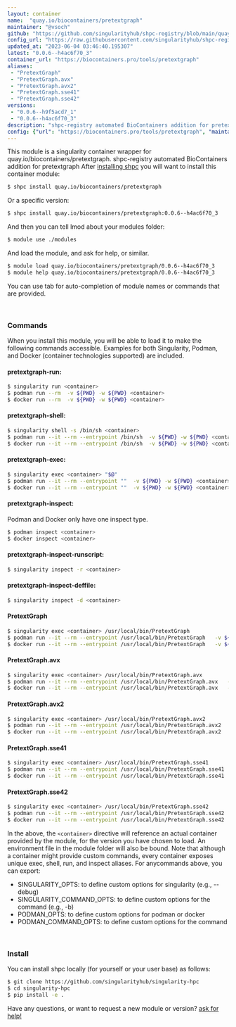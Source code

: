 ```yaml
---
layout: container
name:  "quay.io/biocontainers/pretextgraph"
maintainer: "@vsoch"
github: "https://github.com/singularityhub/shpc-registry/blob/main/quay.io/biocontainers/pretextgraph/container.yaml"
config_url: "https://raw.githubusercontent.com/singularityhub/shpc-registry/main/quay.io/biocontainers/pretextgraph/container.yaml"
updated_at: "2023-06-04 03:46:40.195307"
latest: "0.0.6--h4ac6f70_3"
container_url: "https://biocontainers.pro/tools/pretextgraph"
aliases:
 - "PretextGraph"
 - "PretextGraph.avx"
 - "PretextGraph.avx2"
 - "PretextGraph.sse41"
 - "PretextGraph.sse42"
versions:
 - "0.0.6--h9f5acd7_1"
 - "0.0.6--h4ac6f70_3"
description: "shpc-registry automated BioContainers addition for pretextgraph"
config: {"url": "https://biocontainers.pro/tools/pretextgraph", "maintainer": "@vsoch", "description": "shpc-registry automated BioContainers addition for pretextgraph", "latest": {"0.0.6--h4ac6f70_3": "sha256:7195c78d71b3c6fd74fea35338acdc3001cf90849fbca9d3f7256d99405d3d81"}, "tags": {"0.0.6--h9f5acd7_1": "sha256:fa545efff60514e4798807c3d262ddb41e59a748b101905a7661bb22542b3341", "0.0.6--h4ac6f70_3": "sha256:7195c78d71b3c6fd74fea35338acdc3001cf90849fbca9d3f7256d99405d3d81"}, "docker": "quay.io/biocontainers/pretextgraph", "aliases": {"PretextGraph": "/usr/local/bin/PretextGraph", "PretextGraph.avx": "/usr/local/bin/PretextGraph.avx", "PretextGraph.avx2": "/usr/local/bin/PretextGraph.avx2", "PretextGraph.sse41": "/usr/local/bin/PretextGraph.sse41", "PretextGraph.sse42": "/usr/local/bin/PretextGraph.sse42"}}
---
```


This module is a singularity container wrapper for quay.io/biocontainers/pretextgraph.
shpc-registry automated BioContainers addition for pretextgraph
After [installing shpc](#install) you will want to install this container module:


```bash
$ shpc install quay.io/biocontainers/pretextgraph
```

Or a specific version:

```bash
$ shpc install quay.io/biocontainers/pretextgraph:0.0.6--h4ac6f70_3
```

And then you can tell lmod about your modules folder:

```bash
$ module use ./modules
```

And load the module, and ask for help, or similar.

```bash
$ module load quay.io/biocontainers/pretextgraph/0.0.6--h4ac6f70_3
$ module help quay.io/biocontainers/pretextgraph/0.0.6--h4ac6f70_3
```

You can use tab for auto-completion of module names or commands that are provided.

<br>

### Commands

When you install this module, you will be able to load it to make the following commands accessible.
Examples for both Singularity, Podman, and Docker (container technologies supported) are included.

#### pretextgraph-run:

```bash
$ singularity run <container>
$ podman run --rm  -v ${PWD} -w ${PWD} <container>
$ docker run --rm  -v ${PWD} -w ${PWD} <container>
```

#### pretextgraph-shell:

```bash
$ singularity shell -s /bin/sh <container>
$ podman run --it --rm --entrypoint /bin/sh  -v ${PWD} -w ${PWD} <container>
$ docker run --it --rm --entrypoint /bin/sh  -v ${PWD} -w ${PWD} <container>
```

#### pretextgraph-exec:

```bash
$ singularity exec <container> "$@"
$ podman run --it --rm --entrypoint ""  -v ${PWD} -w ${PWD} <container> "$@"
$ docker run --it --rm --entrypoint ""  -v ${PWD} -w ${PWD} <container> "$@"
```

#### pretextgraph-inspect:

Podman and Docker only have one inspect type.

```bash
$ podman inspect <container>
$ docker inspect <container>
```

#### pretextgraph-inspect-runscript:

```bash
$ singularity inspect -r <container>
```

#### pretextgraph-inspect-deffile:

```bash
$ singularity inspect -d <container>
```


#### PretextGraph

```bash
$ singularity exec <container> /usr/local/bin/PretextGraph
$ podman run --it --rm --entrypoint /usr/local/bin/PretextGraph   -v ${PWD} -w ${PWD} <container> -c " $@"
$ docker run --it --rm --entrypoint /usr/local/bin/PretextGraph   -v ${PWD} -w ${PWD} <container> -c " $@"
```


#### PretextGraph.avx

```bash
$ singularity exec <container> /usr/local/bin/PretextGraph.avx
$ podman run --it --rm --entrypoint /usr/local/bin/PretextGraph.avx   -v ${PWD} -w ${PWD} <container> -c " $@"
$ docker run --it --rm --entrypoint /usr/local/bin/PretextGraph.avx   -v ${PWD} -w ${PWD} <container> -c " $@"
```


#### PretextGraph.avx2

```bash
$ singularity exec <container> /usr/local/bin/PretextGraph.avx2
$ podman run --it --rm --entrypoint /usr/local/bin/PretextGraph.avx2   -v ${PWD} -w ${PWD} <container> -c " $@"
$ docker run --it --rm --entrypoint /usr/local/bin/PretextGraph.avx2   -v ${PWD} -w ${PWD} <container> -c " $@"
```


#### PretextGraph.sse41

```bash
$ singularity exec <container> /usr/local/bin/PretextGraph.sse41
$ podman run --it --rm --entrypoint /usr/local/bin/PretextGraph.sse41   -v ${PWD} -w ${PWD} <container> -c " $@"
$ docker run --it --rm --entrypoint /usr/local/bin/PretextGraph.sse41   -v ${PWD} -w ${PWD} <container> -c " $@"
```


#### PretextGraph.sse42

```bash
$ singularity exec <container> /usr/local/bin/PretextGraph.sse42
$ podman run --it --rm --entrypoint /usr/local/bin/PretextGraph.sse42   -v ${PWD} -w ${PWD} <container> -c " $@"
$ docker run --it --rm --entrypoint /usr/local/bin/PretextGraph.sse42   -v ${PWD} -w ${PWD} <container> -c " $@"
```



In the above, the `<container>` directive will reference an actual container provided
by the module, for the version you have chosen to load. An environment file in the
module folder will also be bound. Note that although a container
might provide custom commands, every container exposes unique exec, shell, run, and
inspect aliases. For anycommands above, you can export:

 - SINGULARITY_OPTS: to define custom options for singularity (e.g., --debug)
 - SINGULARITY_COMMAND_OPTS: to define custom options for the command (e.g., -b)
 - PODMAN_OPTS: to define custom options for podman or docker
 - PODMAN_COMMAND_OPTS: to define custom options for the command

<br>

### Install

You can install shpc locally (for yourself or your user base) as follows:

```bash
$ git clone https://github.com/singularityhub/singularity-hpc
$ cd singularity-hpc
$ pip install -e .
```

Have any questions, or want to request a new module or version? [ask for help!](https://github.com/singularityhub/singularity-hpc/issues)